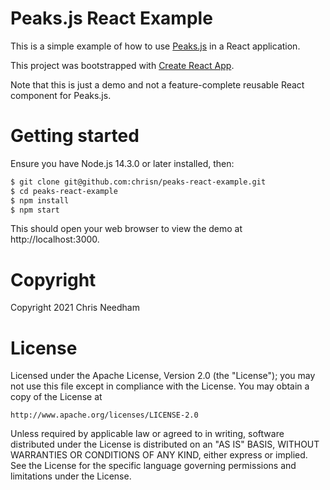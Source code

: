 # Peaks.js React Example

This is a simple example of how to use [Peaks.js](https://github.com/bbc/peaks.js)
in a React application.

This project was bootstrapped with [Create React App](https://github.com/facebookincubator/create-react-app).

Note that this is just a demo and not a feature-complete reusable React component for Peaks.js.

# Getting started

Ensure you have Node.js 14.3.0 or later installed, then:

```bash
$ git clone git@github.com:chrisn/peaks-react-example.git
$ cd peaks-react-example
$ npm install
$ npm start
```

This should open your web browser to view the demo at
http://localhost:3000.

# Copyright

Copyright 2021 Chris Needham

# License

Licensed under the Apache License, Version 2.0 (the "License");
you may not use this file except in compliance with the License.
You may obtain a copy of the License at

    http://www.apache.org/licenses/LICENSE-2.0

Unless required by applicable law or agreed to in writing, software
distributed under the License is distributed on an "AS IS" BASIS,
WITHOUT WARRANTIES OR CONDITIONS OF ANY KIND, either express or implied.
See the License for the specific language governing permissions and
limitations under the License.
